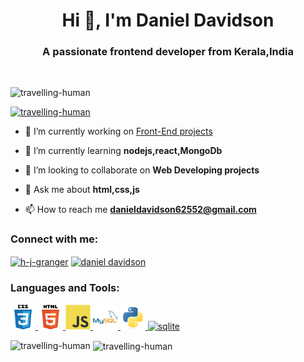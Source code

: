 
<h1 align="center">Hi 👋, I'm Daniel Davidson</h1>
<h3 align="center">A passionate frontend developer from Kerala,India</h3>
<br>
<p align="left"> <img src="https://komarev.com/ghpvc/?username=travelling-human&label=Profile%20views&color=0e75b6&style=flat" alt="travelling-human" /> </p>

<p align="left"> <a href="https://github.com/ryo-ma/github-profile-trophy"><img src="https://github-profile-trophy.vercel.app/?username=travelling-human" alt="travelling-human" /></a> </p>

- 🔭 I’m currently working on [Front-End projects](https://github.com/Travelling-Human/Front-End-Projects/tree/main)

- 🌱 I’m currently learning **nodejs,react,MongoDb**

- 👯 I’m looking to collaborate on **Web Developing projects**

- 💬 Ask me about **html,css,js**

- 📫 How to reach me **danieldavidson62552@gmail.com**

<h3 align="left">Connect with me:</h3>
<p align="left">
<a href="https://codepen.io/h-j-granger" target="blank"><img align="center" src="https://raw.githubusercontent.com/rahuldkjain/github-profile-readme-generator/master/src/images/icons/Social/codepen.svg" alt="h-j-granger" height="30" width="40" /></a>
<a href="https://linkedin.com/in/daniel davidson" target="blank"><img align="center" src="https://raw.githubusercontent.com/rahuldkjain/github-profile-readme-generator/master/src/images/icons/Social/linked-in-alt.svg" alt="daniel davidson" height="30" width="40" /></a>
</p>

<h3 align="left">Languages and Tools:</h3>
<p align="left"> <a href="https://www.w3schools.com/css/" target="_blank" rel="noreferrer"> <img src="https://raw.githubusercontent.com/devicons/devicon/master/icons/css3/css3-original-wordmark.svg" alt="css3" width="40" height="40"/> </a> <a href="https://www.w3.org/html/" target="_blank" rel="noreferrer"> <img src="https://raw.githubusercontent.com/devicons/devicon/master/icons/html5/html5-original-wordmark.svg" alt="html5" width="40" height="40"/> </a> <a href="https://developer.mozilla.org/en-US/docs/Web/JavaScript" target="_blank" rel="noreferrer"> <img src="https://raw.githubusercontent.com/devicons/devicon/master/icons/javascript/javascript-original.svg" alt="javascript" width="40" height="40"/> </a> <a href="https://www.mysql.com/" target="_blank" rel="noreferrer"> <img src="https://raw.githubusercontent.com/devicons/devicon/master/icons/mysql/mysql-original-wordmark.svg" alt="mysql" width="40" height="40"/> </a> <a href="https://www.python.org" target="_blank" rel="noreferrer"> <img src="https://raw.githubusercontent.com/devicons/devicon/master/icons/python/python-original.svg" alt="python" width="40" height="40"/> </a> <a href="https://www.sqlite.org/" target="_blank" rel="noreferrer"> <img src="https://www.vectorlogo.zone/logos/sqlite/sqlite-icon.svg" alt="sqlite" width="40" height="40"/> </a> </p>

<p><img align="left" src="https://github-readme-stats.vercel.app/api/top-langs?username=travelling-human&show_icons=true&locale=en&layout=compact" alt="travelling-human" /></p>

<p>&nbsp;<img align="center" src="https://github-readme-stats.vercel.app/api?username=travelling-human&show_icons=true&locale=en" alt="travelling-human" /></p>
